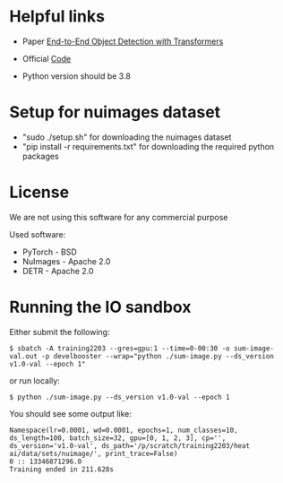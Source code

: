 # Helpful links

* Paper [End-to-End Object Detection with Transformers](https://arxiv.org/pdf/2005.12872.pdf)

* Official [Code](https://github.com/facebookresearch/detr)

* Python version should be 3.8

# Setup for nuimages dataset
- "sudo ./setup.sh" for downloading the nuimages dataset
- "pip install -r requirements.txt" for downloading the required python packages

# License

We are not using this software for any commercial purpose

Used software:

* PyTorch - BSD
* NuImages - Apache 2.0
* DETR - Apache 2.0

# Running the IO sandbox

Either submit the following:

```
$ sbatch -A training2203 --gres=gpu:1 --time=0-00:30 -o sum-image-val.out -p develbooster --wrap="python ./sum-image.py --ds_version v1.0-val --epoch 1"
```

or run locally:

```
$ python ./sum-image.py --ds_version v1.0-val --epoch 1
```

You should see some output like:

```
Namespace(lr=0.0001, wd=0.0001, epochs=1, num_classes=10, ds_length=100, batch_size=32, gpu=[0, 1, 2, 3], cp='', ds_version='v1.0-val', ds_path='/p/scratch/training2203/heat
ai/data/sets/nuimage/', print_trace=False)
0 :: 13346871296.0
Training ended in 211.628s
```
